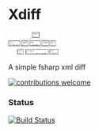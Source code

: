 # Xdiff

<img src="https://github.com/jkone27/xdiff/blob/master/Pics/dom-view.png?raw=true" width="20%" height="20%"/>

A simple fsharp xml diff

[![contributions welcome](https://img.shields.io/badge/contributions-welcome-brightgreen.svg?style=flat)](https://github.com/jkone27/AliceMQ/issues)


### Status
[![Build Status](https://img.shields.io/travis/jkone27/xdiff.svg)](https://travis-ci.org/jkone27/xdiff)